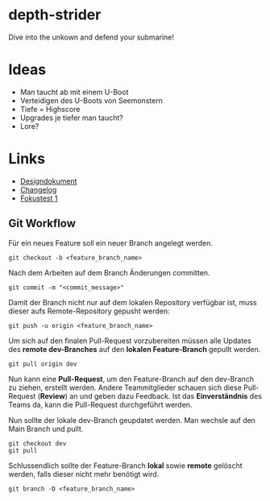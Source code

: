 # depth-strider
Dive into the unkown and defend your submarine!

# Ideas
- Man taucht ab mit einem U-Boot
- Verteidigen des U-Boots von Seemonstern
- Tiefe = Highscore
- Upgrades je tiefer man taucht?
- Lore?

# Links
- [Designdokument](https://docs.google.com/document/d/1A-8uSrF0IEHpkhcQhKX560UWbpnNuRDRH8o64AUP_Ak/edit?usp=sharing)
- [Changelog](https://docs.google.com/document/d/1lqR5nUgXg9rzvYWw112uOyoJ1pwzOjbHMqLbChRb9HI/edit?usp=sharing)
- [Fokustest 1](https://docs.google.com/document/d/1GCDP0RlplobkzyGyrilFvHJdaTbkVn7kZlDdzsdHkc4/edit?usp=sharing)
## Git Workflow

Für ein neues Feature soll ein neuer Branch angelegt werden.

```
git checkout -b <feature_branch_name>
```

Nach dem Arbeiten auf dem Branch Änderungen committen.

```
git commit -m "<commit_message>"
```

Damit der Branch nicht nur auf dem lokalen Repository verfügbar ist, muss dieser aufs Remote-Repository gepusht werden:

```
git push -u origin <feature_branch_name>
```

Um sich auf den finalen Pull-Request vorzubereiten müssen alle Updates des **remote dev-Branches** auf den **lokalen Feature-Branch** gepullt werden.

```
git pull origin dev
```

Nun kann eine **Pull-Request**, um den Feature-Branch auf den dev-Branch zu ziehen, erstellt werden. Andere Teammitglieder schauen sich diese Pull-Request (**Review**) an und geben dazu Feedback. Ist das **Einverständnis** des Teams da, kann die Pull-Request durchgeführt werden.

Nun sollte der lokale dev-Branch geupdatet werden. Man wechsle auf den Main Branch und pullt.

```
git checkout dev
git pull
```

Schlussendlich sollte der Feature-Branch **lokal** sowie **remote** gelöscht werden, falls dieser nicht mehr benötigt wird.

```
git branch -D <feature_branch_name>
```

